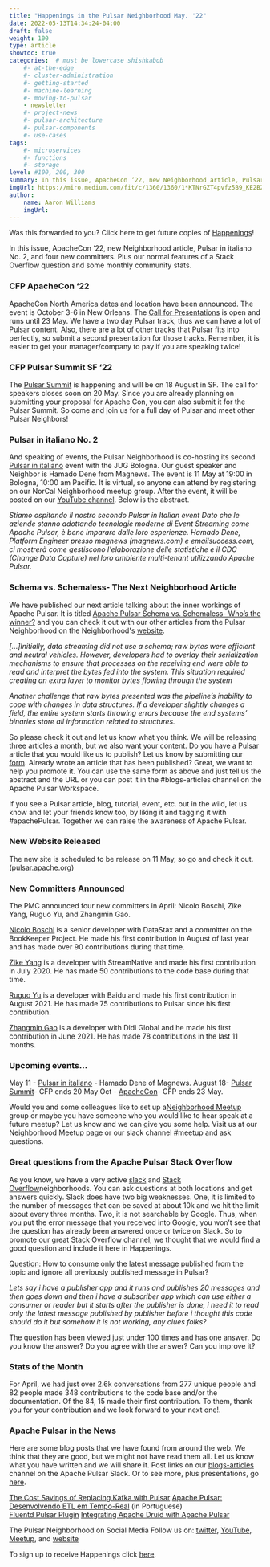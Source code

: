 ```yaml
---
title: "Happenings in the Pulsar Neighborhood May. '22"
date: 2022-05-13T14:34:24-04:00
draft: false
weight: 100
type: article
showtoc: true
categories:  # must be lowercase shishkabob
    #- at-the-edge
    #- cluster-administration
    #- getting-started
    #- machine-learning
    #- moving-to-pulsar
    - newsletter
    #- project-news
    #- pulsar-architecture
    #- pulsar-components
    #- use-cases
tags:
    #- microservices
    #- functions
    #- storage
level: #100, 200, 300
summary: In this issue, ApacheCon ‘22, new Neighborhood article, Pulsar in italiano No. 2, and four new committers.  Plus our normal features of a Stack Overflow question and some monthly community stats.
imgUrl: https://miro.medium.com/fit/c/1360/1360/1*KTNrGZT4pvfz5B9_KE2BZg.png
author:
    name: Aaron Williams
    imgUrl: 
---
```


Was this forwarded to you? Click here to get future copies of [Happenings](https://lp.constantcontactpages.com/su/8nAlVKo/APNeighborhood)!

In this issue, ApacheCon ‘22, new Neighborhood article, Pulsar in italiano No. 2, and four new committers.  Plus our normal features of a Stack Overflow question and some monthly community stats.

### CFP ApacheCon ‘22

ApacheCon North America dates and location have been announced.  The event is October 3-6 in New Orleans.  The [Call for Presentations](https://www.apachecon.com/acna2022/cfp.html) is open and runs until 23 May.  We have a two day Pulsar track, thus we can have a lot of Pulsar content.  Also, there are a lot of other tracks that Pulsar fits into perfectly, so submit a second presentation for those tracks.  Remember, it is easier to get your manager/company to pay if you are speaking twice!

### CFP Pulsar Summit SF ‘22

The [Pulsar Summit](https://sessionize.com/pulsar-summit-san-francisco-2022/) is happening and will be on 18 August in SF.  The call for speakers closes soon on 20 May.  Since you are already planning on submitting your proposal for Apache Con, you can also submit it for the Pulsar Summit.  So come and join us for a full day of Pulsar and meet other Pulsar Neighbors!

### Pulsar in italiano No. 2

And speaking of events, the Pulsar Neighborhood is co-hosting its second [Pulsar in italiano](https://www.meetup.com/nor-cal-apache-pulsar-meetup-group/events/285371814/) event with the JUG Bologna.  Our guest speaker and Neighbor is Hamado Dene from Magnews.  The event is 11 May at 19:00 in Bologna, 10:00 am Pacific.  It is virtual, so anyone can attend by registering on our NorCal Neighborhood meetup group. After the event, it will be posted on our [YouTube channel](https://www.youtube.com/apachepulsarneighborhood).  Below is the abstract.

_Stiamo ospitando il nostro secondo Pulsar in Italian event Dato che le aziende stanno adottando tecnologie moderne di Event Streaming come Apache Pulsar, è bene imparare dalle loro esperienze. Hamado Dene, Platform Engineer presso magnews (magnews.com) e emailsuccess.com, ci mostrerà come gestiscono l'elaborazione delle statistiche e il CDC (Change Data Capture) nel loro ambiente multi-tenant utilizzando Apache Pulsar._  

### Schema vs. Schemaless- The Next Neighborhood Article

We have published our next article talking about the inner workings of Apache Pulsar.  It is titled [Apache Pulsar Schema vs. Schemaless- Who’s the winner?](https://pulsar-neighborhood.github.io/articles/apache-pulsar-schema-versus-schemaless-whos-the-winner/) and you can check it out with our other articles from the Pulsar Neighborhood on the Neighborhood's [website](https://pulsar-neighborhood.com/).

_[...]Initially, data streaming did not use a schema; raw bytes were efficient and neutral vehicles. However, developers had to overlay their serialization mechanisms to ensure that processes on the receiving end were able to read and interpret the bytes fed into the system. This situation required creating an extra layer to monitor bytes flowing through the system_

_Another challenge that raw bytes presented was the pipeline’s inability to cope with changes in data structures. If a developer slightly changes a field, the entire system starts throwing errors because the end systems’ binaries store all information related to structures._

So please check it out and let us know what you think.  We will be releasing three articles a month, but we also want your content.  Do you have a Pulsar article that you would like us to publish? Let us know by submitting our [form](url).  Already wrote an article that has been published?  Great, we want to help you promote it.  You can use the same form as above and just tell us the abstract and the URL or you can post it in the #blogs-articles channel on the Apache Pulsar Workspace.

If you see a Pulsar article, blog, tutorial, event, etc. out in the wild, let us know and let your friends know too, by liking it and tagging it with #apachePulsar.  Together we can raise the awareness of Apache Pulsar.

### New Website Released

The new site is scheduled to be release on 11 May, so go and check it out.  ([pulsar.apache.org](https://pulsar.apache.org/))

### New Committers Announced

The PMC announced four new committers in April: Nicolo Boschi, Zike Yang, Ruguo Yu, and Zhangmin Gao.

[Nicolo Boschi](https://github.com/nicoloboschi) is a senior developer with DataStax and a committer on the BookKeeper Project. He made his first contribution in August of last year and has made over 90 contributions during that time.

[Zike Yang](https://github.com/RobertIndie) is a developer with StreamNative and made his first contribution in July 2020.  He has made 50 contributions to the code base during that time.

[Ruguo Yu](https://github.com/yuruguo) is a developer with Baidu and made his first contribution in August 2021.  He has made 75 contributions to Pulsar since his first contribution.  

[Zhangmin Gao](https://github.com/gaozhangmin)  is a developer with Didi Global and he made his first contribution in June 2021.  He has made 78 contributions in the last 11 months.  

### Upcoming events…

May 11 - [Pulsar in italiano](https://www.meetup.com/nor-cal-apache-pulsar-meetup-group/events/285371814/) - Hamado Dene of Magnews.
August 18- [Pulsar Summit](https://pulsar-summit.org/)- CFP ends 20 May
Oct - [ApacheCon](https://www.apachecon.com/acna2022/)- CFP ends 23 May.

Would you and some colleagues like to set up a[Neighborhood Meetup](https://www.meetup.com/pro/apache-pulsar-neighborhood) group or maybe you have someone who you would like to hear speak at a future meetup?  Let us know and we can give you some help.  Visit us at our Neighborhood Meetup page or our slack channel #meetup and ask questions.  

### Great questions from the Apache Pulsar Stack Overflow

As you know, we have a very active [slack](https://pulsar.apache.org/en/contact/) and [Stack Overflow](https://stackoverflow.com/questions/tagged/apache-pulsar?tab=Newest )neighborhoods.  You can ask questions at both locations and get answers quickly.  Slack does have two big weaknesses.  One, it is limited to the number of messages that can be saved at about 10k and we hit the limit about every three months.  Two, it is not searchable by Google.  Thus, when you put the error message that you received into Google, you won’t see that the question has already been answered once or twice on Slack.  So to promote our great Stack Overflow channel, we thought that we would find a good question and include it here in Happenings.  

[Question](https://stackoverflow.com/questions/71327604/how-to-consume-only-the-latest-message-published-from-the-topic-and-ignore-all-p): How to consume only the latest message published from the topic and ignore all previously published message in Pulsar?

_Lets say i have a publisher app and it runs and publishes 20 messages and then goes down and then i have a subscriber app which can use either a consumer or reader but it starts after the publisher is done, i need it to read only the latest message published by publisher before i thought this code should do it but somehow it is not working, any clues folks?_

The question has been viewed just under 100 times and has one answer.  Do you know the answer?  Do you agree with the answer? Can you improve it?

### Stats of the Month

For April, we had just over 2.6k conversations from 277 unique people and 82 people made 348 contributions to the code base and/or the documentation.  Of the 84, 15 made their first contribution.  To them, thank you for your contribution and we look forward to your next one!.

### Apache Pulsar in the News

Here are some blog posts that we have found from around the web. We think that they are good, but we might not have read them all. Let us know what you have written and we will share it.  Post links on our [blogs-articles](https://apache-pulsar.slack.com/archives/C02CUPZ2KMZ) channel on the Apache Pulsar Slack.  Or to see more, plus presentations, go [here](https://pulsar.apache.org/en/resources/).

[The Cost Savings of Replacing Kafka with Pulsar](https://research.gigaom.com/report/the-cost-savings-of-replacing-kafka-with-pulsar/)
[Apache Pulsar: Desenvolvendo ETL em Tempo-Real](https://www.linkedin.com/video/event/urn:li:ugcPost:6922947570239434752/?isInternal=true) (in Portuguese)  
[Fluentd Pulsar Plugin](https://www.linkedin.com/video/event/urn:li:ugcPost:6922947570239434752/?isInternal=true)
[Integrating Apache Druid with Apache Pulsar](https://blog.hellmar-becker.de/2022/04/25/integrating-apache-druid-with-apache-pulsar/)

The Pulsar Neighborhood on Social Media
Follow us on: [twitter](https://twitter.com/pulsar_neighbor), [YouTube](https://www.youtube.com/apachepulsarneighborhood), [Meetup](https://www.meetup.com/pro/apache-pulsar-neighborhood), and [website](https://pulsar-neighborhood.com/)

To sign up to receive Happenings click [here](https://pulsar.apache.org/en/resources/).
